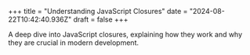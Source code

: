 +++
title = "Understanding JavaScript Closures"
date = "2024-08-22T10:42:40.936Z"
draft = false
+++

  A deep dive into JavaScript closures, explaining how they work and why they are crucial in modern development.
        